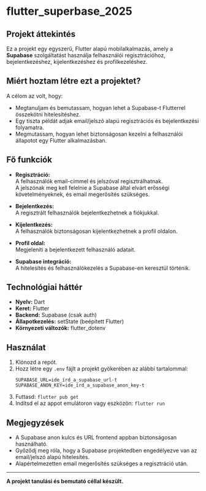 # flutter_superbase_2025

## Projekt áttekintés

Ez a projekt egy egyszerű, Flutter alapú mobilalkalmazás, amely a **Supabase** szolgáltatást használja felhasználói regisztrációhoz, bejelentkezéshez, kijelentkezéshez és profilkezeléshez.

## Miért hoztam létre ezt a projektet?

A célom az volt, hogy:
- Megtanuljam és bemutassam, hogyan lehet a Supabase-t Flutterrel összekötni hitelesítéshez.
- Egy tiszta példát adjak email/jelszó alapú regisztrációs és bejelentkezési folyamatra.
- Megmutassam, hogyan lehet biztonságosan kezelni a felhasználói állapotot egy Flutter alkalmazásban.

## Fő funkciók

- **Regisztráció:**  
  A felhasználók email-címmel és jelszóval regisztrálhatnak.  
  A jelszónak meg kell felelnie a Supabase által elvárt erősségi követelményeknek, és email megerősítés szükséges.

- **Bejelentkezés:**  
  A regisztrált felhasználók bejelentkezhetnek a fiókjukkal.

- **Kijelentkezés:**  
  A felhasználók biztonságosan kijelentkezhetnek a profil oldalon.

- **Profil oldal:**  
  Megjeleníti a bejelentkezett felhasználó adatait.

- **Supabase integráció:**  
  A hitelesítés és felhasználókezelés a Supabase-en keresztül történik.

## Technológiai háttér

- **Nyelv:** Dart  
- **Keret:** Flutter  
- **Backend:** Supabase (csak auth)
- **Állapotkezelés:** setState (beépített Flutter)
- **Környezeti változók:** flutter_dotenv

## Használat

1. Klónozd a repót.
2. Hozz létre egy `.env` fájlt a projekt gyökerében az alábbi tartalommal:
    ```
    SUPABASE_URL=ide_írd_a_supabase_url-t
    SUPABASE_ANON_KEY=ide_írd_a_supabase_anon_key-t
    ```
3. Futtasd: `flutter pub get`
4. Indítsd el az appot emulátoron vagy eszközön: `flutter run`

## Megjegyzések

- A Supabase anon kulcs és URL frontend appban biztonságosan használható.
- Győződj meg róla, hogy a Supabase projektedben engedélyezve van az email/jelszó alapú hitelesítés.
- Alapértelmezetten email megerősítés szükséges a regisztráció után.

---

**A projekt tanulási és bemutató céllal készült.**
